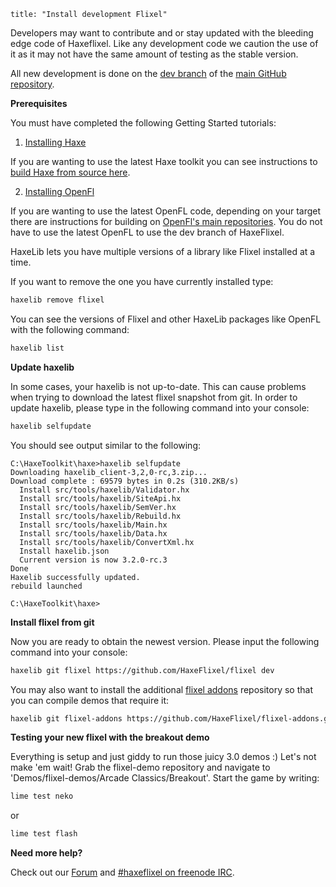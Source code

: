 ```
title: "Install development Flixel"
```

Developers may want to contribute and or stay updated with the bleeding edge code of Haxeflixel. Like any development code we caution the use of it as it may not have the same amount of testing as the stable version.

All new development is done on the [dev branch](https://github.com/HaxeFlixel/flixel/tree/dev) of the [main GitHub repository](https://github.com/HaxeFlixel/flixel.git).

**Prerequisites**

You must have completed the following Getting Started tutorials:

1.  [Installing Haxe](http://haxeflixel.com/documentation/install-haxe)

If you are wanting to use the latest Haxe toolkit you can see instructions to [build Haxe from source here](http://haxe.org/download/manual_install#building-from-source).

2.  [Installing OpenFl](http://haxeflixel.com/documentation/install-openfl/)

If you are wanting to use the latest OpenFL code, depending on your target there are instructions for building on [OpenFl's main repositories](https://github.com/openfl/openfl#development-build).  You do not have to use the latest OpenFL to use the dev branch of HaxeFlixel.

HaxeLib lets you have multiple versions of a library like Flixel installed at a time.

If you want to remove the one you have currently installed type:

``` bash
haxelib remove flixel
```

You can see the versions of Flixel and other HaxeLib packages like OpenFL with the following command:

``` bash
haxelib list
```

**Update haxelib**

In some cases, your haxelib is not up-to-date. This can cause problems when trying to download the latest flixel snapshot from git. In order to update haxelib, please type in the following command into your console:

``` bash
haxelib selfupdate
```

You should see output similar to the following:

```
C:\HaxeToolkit\haxe>haxelib selfupdate
Downloading haxelib_client-3,2,0-rc,3.zip...
Download complete : 69579 bytes in 0.2s (310.2KB/s)
  Install src/tools/haxelib/Validator.hx
  Install src/tools/haxelib/SiteApi.hx
  Install src/tools/haxelib/SemVer.hx
  Install src/tools/haxelib/Rebuild.hx
  Install src/tools/haxelib/Main.hx
  Install src/tools/haxelib/Data.hx
  Install src/tools/haxelib/ConvertXml.hx
  Install haxelib.json
  Current version is now 3.2.0-rc.3
Done
Haxelib successfully updated.
rebuild launched

C:\HaxeToolkit\haxe>
```


**Install flixel from git**

Now you are ready to obtain the newest version. Please input the following command into your console:

``` bash
haxelib git flixel https://github.com/HaxeFlixel/flixel dev
```

You may also want to install the additional [flixel addons](https://github.com/HaxeFlixel/flixel-addons) repository so that you can compile demos that require it:

``` bash
haxelib git flixel-addons https://github.com/HaxeFlixel/flixel-addons.git
```


**Testing your new flixel with the breakout demo**

Everything is setup and just giddy to run those juicy 3.0 demos :) Let's not make 'em wait! Grab the flixel-demo repository and navigate to 'Demos/flixel-demos/Arcade Classics/Breakout'. Start the game by writing:

``` bash
lime test neko
```

or

``` bash
lime test flash
```

**Need more help?**

Check out our [Forum](http://forum.haxeflixel.com) and [#haxeflixel on freenode IRC](irc://chat.freenode.net/#haxeflixel).
